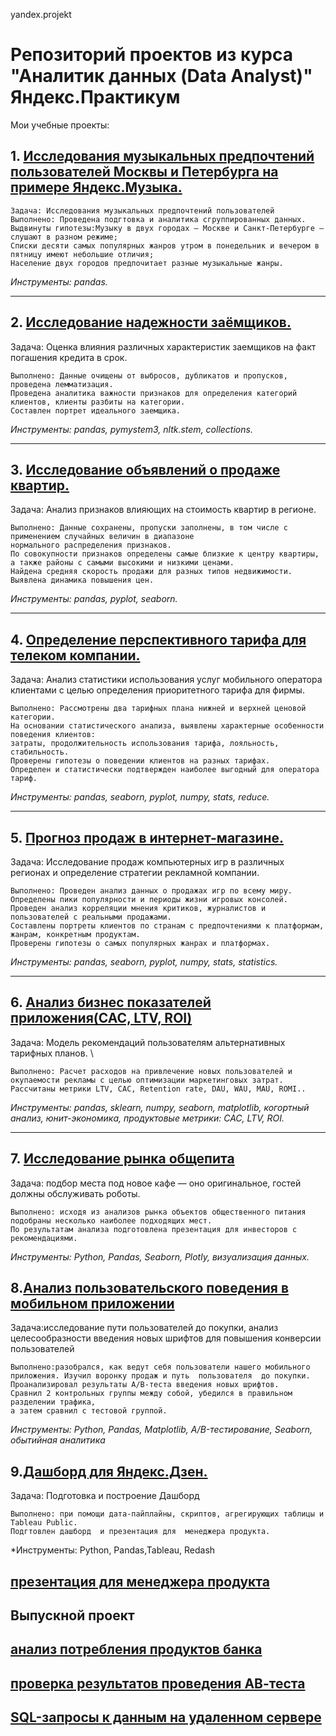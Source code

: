 yandex.projekt


# Репозиторий проектов из курса "Аналитик данных (Data Analyst)" Яндекс.Практикум

Мои учебные проекты:

## 1. [Исследования музыкальных предпочтений пользователей Москвы и Петербурга на примере Яндекс.Музыка.](https://github.com/KalistratovAlexanderS/yandex.projekt/blob/main/1_users_music.ipynb)
  
```
Задача: Исследования музыкальных предпочтений пользователей
Выполнено: Проведена подгтовка и аналитика сгруппированных данных.
Выдвинуты гипотезы:Музыку в двух городах — Москве и Санкт-Петербурге — слушают в разном режиме;
Списки десяти самых популярных жанров утром в понедельник и вечером в пятницу имеют небольшие отличия;
Население двух городов предпочитает разные музыкальные жанры. 
```
*Инструменты: pandas.*

____
## 2. [Исследование надежности заёмщиков.](https://github.com/KalistratovAlexanderS/yandex.projekt/blob/main/2_Client_Bank.ipynb)
Задача: Оценка влияния различных характеристик заемщиков на факт погашения кредита в срок. 
```
Выполнено: Данные очищены от выбросов, дубликатов и пропусков, проведена лемматизация. 
Проведена аналитика важности признаков для определения категорий клиентов, клиенты разбиты на категории. 
Составлен портрет идеального заемщика.
```
*Инструменты: pandas, pymystem3, nltk.stem, collections.*
____
## 3. [Исследование объявлений о продаже квартир.](https://github.com/KalistratovAlexanderS/yandex.projekt/blob/main/3_Analysis_sales_avito.ipynb)
Задача: Анализ признаков влияющих на стоимость квартир в регионе. 
```
Выполнено: Данные сохранены, пропуски заполнены, в том числе с применением случайных величин в диапазоне 
нормального распределения признаков. 
По совокупности признаков определены самые близкие к центру квартиры, а также районы с самыми высокими и низкими ценами. 
Найдена средняя скорость продажи для разных типов недвижимости. Выявлена динамика повышения цен. 
```
*Инструменты: pandas, pyplot, seaborn.*
____
## 4. [Определение перспективного тарифа для телеком компании.](https://github.com/KalistratovAlexanderS/yandex.projekt/blob/main/4_Analysis_users_tarif.ipynb)
Задача: Анализ статистики использования услуг мобильного оператора клиентами с целью определения приоритетного тарифа для фирмы. 
```
Выполнено: Рассмотрены два тарифных плана нижней и верхней ценовой категории. 
На основании статистического анализа, выявлены характерные особенности поведения клиентов: 
затраты, продолжительность использования тарифа, лояльность, стабильность. 
Проверены гипотезы о поведении клиентов на разных тарифах. 
Определен и статистически подтвержден наиболее выгодный для оператора тариф. 
```
*Инструменты: pandas, seaborn, pyplot, numpy, stats, reduce.*
____
## 5. [Прогноз продаж в интернет-магазине.](https://github.com/KalistratovAlexanderS/yandex.projekt/blob/main/5_Sales_web.ipynb)
Задача: Исследование продаж компьютерных игр в различных регионах и определение стратегии рекламной компании. 
```
Выполнено: Проведен анализ данных о продажах игр по всему миру. 
Определены пики популярности и периоды жизни игровых консолей. 
Проведен анализ корреляции мнения критиков, журналистов и пользователей с реальными продажами. 
Составлены портреты клиентов по странам с предпочтениями к платформам, жанрам, конкретным продуктам. 
Проверены гипотезы о самых популярных жанрах и платформах. 
```
*Инструменты: pandas, seaborn, pyplot, numpy, stats, statistics.*
____
## 6. [Анализ бизнес показателей приложения(CAC, LTV, ROI)](https://github.com/KalistratovAlexanderS/yandex.projekt/blob/main/6_Analysis_business_decktop_app(CAC%2CLTV%2CROI).ipynb)
Задача: Модель рекомендаций пользователям альтернативных тарифных планов. \
```
Выполнено: Расчет расходов на привлечение новых пользователей и окупаемости рекламы c целью оптимизации маркетинговых затрат.
Рассчитаны метрики LTV, CAC, Retention rate, DAU, WAU, MAU, ROMI..

```
*Инструменты: pandas, sklearn, numpy, seaborn, matplotlib, когортный анализ, юнит-экономика, продуктовые метрики: CAC, LTV, ROI.*
____


## 7. [Исследование рынка общепита](https://github.com/KalistratovAlexanderS/yandex.projekt/blob/main/7_Business_Cafe_Moscow.ipynb)
Задача: подбор места под новое кафе — оно оригинальное, гостей должны обслуживать роботы. 
```
Выполнено: исходя из анализов рынка объектов общественного питания подобраны несколько наиболее подходящих мест. 
По результатам анализа подготовлена презентация для инвесторов с рекомендациями.
```
*Инструменты: Python, Pandas, Seaborn, Plotly, визуализация данных.*

## 8.[Анализ пользовательского поведения в мобильном приложении](https://github.com/KalistratovAlexanderS/yandex.projekt/blob/main/8_Mobile_app(AA_AB).ipynb)
Задача:исследование пути пользователей до покупки, анализ целесообразности введения новых шрифтов для повышения конверсии пользователей
```
Выполнено:разобрался, как ведут себя пользователи нашего мобильного приложения. Изучил воронку продаж и путь  пользователя  до покупки.
Проанализировал результаты A/B-теста введения новых шрифтов. 
Сравнил 2 контрольных группы между собой, убедился в правильном разделении трафика,
а затем сравнил с тестовой группой.
```
*Инструменты: Python, Pandas, Matplotlib, A/B-тестирование, Seaborn, обытийная аналитика*


## 9.[Дашборд для Яндекс.Дзен.](https://public.tableau.com/app/profile/as7053/viz/Book1_as_15_13/Dashboard1?publish=yes) 
Задача: Подготовка и построение Дашборд
```
Выполнено: при помощи дата-пайплайны, скриптов, агрегирующих таблицы и Tableau Public.
Подгтовлен дашборд  и презентация для  менеджера продукта.
```
*Инструменты: Python, Pandas,Tableau, Redash
## [презентация для  менеджера продукта](https://github.com/KalistratovAlexanderS/yandex.projekt/blob/main/9_%D0%94%D0%B0%D1%88%D0%B1%D0%BE%D1%80%D0%B4%20%D0%B4%D0%BB%D1%8F%20%D0%AF%D0%BD%D0%B4%D0%B5%D0%BA%D1%81.%D0%94%D0%B7%D0%B5%D0%BD.pdf)

## Выпускной проект

## [анализ потребления  продуктов банка](https://github.com/KalistratovAlexanderS/yandex.projekt/blob/main/Bank_pro.ipynb)

## [проверка результатов проведения АВ-теста](https://github.com/KalistratovAlexanderS/yandex.projekt/blob/main/ab_test.ipynb)

## [SQL-запросы к данным на удаленном сервере](https://github.com/KalistratovAlexanderS/yandex.projekt/blob/main/sql.ipynb)
